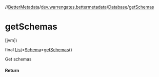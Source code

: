 //[BetterMetadata](../../../index.md)/[dev.warrengates.bettermetadata](../index.md)/[Database](index.md)/[getSchemas](get-schemas.md)

# getSchemas

[jvm]\

final [List](https://docs.oracle.com/javase/8/docs/api/java/util/List.html)&lt;[Schema](../-schema/index.md)&gt;[getSchemas](get-schemas.md)()

Get schemas

#### Return
